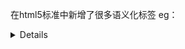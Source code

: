 在html5标准中新增了很多语义化标签
eg：
<article>
<details>
<dialog>
<footer>
<header>
<nav> 等
什么是语义化，
简单说来就是让机器可以读懂内容，并且也可以让项目变得更好维护。

优点：
1.提交项目的维护性
2.便于浏览器，便于搜索引擎解析，便于爬虫标记，利于SEO